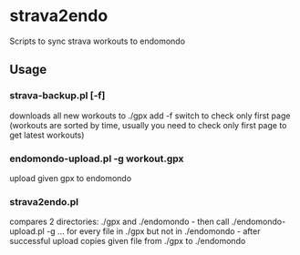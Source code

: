strava2endo
===========

Scripts to sync strava workouts to endomondo

## Usage


### strava-backup.pl [-f]
downloads all new workouts to ./gpx
add -f switch to check only first page (workouts are sorted by time, usually you need to check only first page to get latest workouts)


### endomondo-upload.pl -g workout.gpx
upload given gpx to endomondo

### strava2endo.pl
compares 2 directories: ./gpx  and ./endomondo - then call ./endomondo-upload.pl -g ... for every file in ./gpx but not in ./endomondo - after successful upload copies given file from ./gpx to ./endomondo
